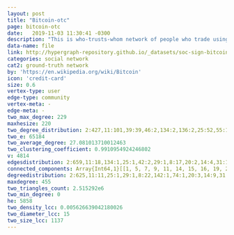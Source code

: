 ```yaml
---
layout: post
title: "Bitcoin-otc"
page: bitcoin-otc
date:   2019-11-03 11:30:41 -0300
description: "This is who-trusts-whom network of people who trade using Bitcoin on a platform called Bitcoin OTC. Since Bitcoin users are anonymous, there is a need to maintain a record of users' reputation to prevent transactions with fraudulent and risky users. Members of Bitcoin OTC rate other members in a scale of -10 (total distrust) to +10 (total trust) in steps of 1. This is the first explicit weighted signed directed network available for research."
data-name: file
link: http://hypergraph-repository.github.io/_datasets/soc-sign-bitcoinotc.csv.hgf
categories: social network
cat2: ground-truth network
by: 'https://en.wikipedia.org/wiki/Bitcoin'
icon: 'credit-card'
size: 0.6
vertex-type: user
edge-type: community
vertex-meta: -
edge-meta: -
two_max_degree: 229
maxhesize: 220
two_degree_distribution: 2:427,11:101,39:39,46:2,134:2,136:2,25:52,55:1,42:34,29:63,58:1,66:1,8:130,74:1,111:1,20:44,90:1,14:79,31:4,70:72,33:36,18:79,52:2,69:57,219:209,223:1,26:28,133:126,135:3,17:29,64:2,44:5,4:265,37:3,220:2,45:2,13:57,86:1,137:1,1:613,30:30,47:1,50:2,77:2,32:58,40:38,229:1,7:149,9:165,75:72,43:7,34:8,0:127,87:1,221:2,103:1,3:325,79:3,38:2,71:3,48:2,36:3,76:1,12:154,98:1,16:69,21:27,10:185,19:40,22:78,6:161,24:30,222:5,53:1,116:1,72:3,28:28,5:175,23:24,63:60,27:47,97:1,15:64,41:79
two_e: 65184
two_average_degree: 27.081013710012463
two_clustering_coefficient: 0.9910954924246802
v: 4814
edgesdistribution: 2:659,11:18,134:1,25:1,42:2,29:1,8:17,20:2,14:4,31:1,70:1,33:2,18:1,26:2,17:4,64:1,4:104,220:1,13:13,30:2,1:4612,40:1,43:1,7:26,9:16,34:1,3:216,71:1,76:1,12:8,16:4,21:2,10:17,19:4,22:1,6:33,24:1,28:2,5:64,23:3,27:1,41:1,15:5
connected_components: Array{Int64,1}[[1, 5, 7, 9, 11, 14, 15, 16, 19, 24, 31, 34, 37, 38, 39, 41, 42, 48, 56, 57, 60, 61, 62, 64, 69, 70, 73, 74, 76, 80, 81, 89, 91, 97, 98, 102, 105, 112, 115, 116, 120, 124, 125, 126, 133, 134, 135, 139, 140, 147, 150, 153, 154, 156, 157, 158, 166, 169, 170, 173, 176, 177, 180, 185, 189, 192, 201, 202, 203, 204, 206, 209, 212, 215, 219, 235, 236, 244, 250, 251, 262, 267, 268, 270, 277, 278, 284, 286, 287, 293, 295, 297, 299, 305, 306, 308, 310, 314, 320, 330, 337, 342, 345, 349, 353, 355, 357, 358, 359, 365, 371, 374, 375, 376, 378, 380, 381, 382, 385, 386, 390, 391, 396, 399, 402, 404, 406, 413, 415, 420, 430, 439, 441, 446, 459, 468, 473, 474, 480, 481, 483, 484, 486, 487, 493, 494, 498, 499, 500, 501, 504, 511, 521, 522, 525, 527, 529, 530, 533, 534, 536, 537, 544, 547, 550, 552, 554, 556, 558, 563, 566, 567, 573, 574, 577, 580, 595, 598, 603, 609, 612, 614, 617, 618, 622, 623, 625, 629, 633, 644, 646, 647, 648, 649, 651, 657, 660, 675, 677, 685, 687, 689, 690, 691, 697, 700, 701, 703, 704, 706, 708, 720, 725, 744, 749, 751, 752, 764, 770, 776, 781, 784, 786, 789, 792, 793, 794, 796, 797, 801, 803, 804, 806, 812, 813, 814, 815, 820, 829, 830, 838, 839, 840, 841, 847, 851, 859, 862, 863, 866, 885, 886, 887, 889, 896, 898, 900, 906, 909, 923, 930, 933, 936, 939, 948, 952, 953, 954, 955, 956, 957, 959, 960, 961, 962, 964, 967, 971, 974, 978, 980, 983, 989, 995, 996, 997, 1012, 1016, 1030, 1039, 1051, 1061, 1069, 1071, 1098, 1100, 1105, 1106, 1107, 1109, 1111, 1112, 1124, 1126, 1131, 1133, 1137, 1139, 1150, 1153, 1162, 1166, 1171, 1173, 1181, 1184, 1185, 1190, 1194, 1196, 1197, 1203, 1209, 1211, 1213, 1214, 1215, 1216, 1220, 1221, 1222, 1225, 1227, 1230, 1232, 1234, 1238, 1239, 1240, 1241, 1242, 1245, 1246, 1248, 1259, 1263, 1267, 1268, 1269, 1274, 1276, 1282, 1284, 1292, 1299, 1301, 1302, 1317, 1321, 1349, 1351, 1353, 1358, 1378, 1380, 1383, 1387, 1389, 1391, 1393, 1397, 1401, 1402, 1403, 1406, 1407, 1408, 1412, 1413, 1419, 1421, 1423, 1425, 1427, 1434, 1435, 1436, 1439, 1440, 1443, 1447, 1452, 1455, 1458, 1462, 1463, 1464, 1465, 1466, 1468, 1470, 1484, 1488, 1491, 1494, 1495, 1496, 1497, 1498, 1509, 1510, 1514, 1516, 1518, 1520, 1521, 1524, 1528, 1532, 1537, 1541, 1542, 1543, 1545, 1547, 1551, 1555, 1556, 1558, 1561, 1562, 1563, 1564, 1565, 1570, 1571, 1572, 1575, 1576, 1579, 1582, 1586, 1589, 1590, 1591, 1592, 1593, 1596, 1597, 1600, 1601, 1602, 1603, 1607, 1608, 1612, 1613, 1619, 1622, 1625, 1626, 1627, 1629, 1631, 1633, 1641, 1651, 1652, 1653, 1655, 1668, 1671, 1672, 1674, 1677, 1687, 1688, 1689, 1690, 1691, 1692, 1694, 1695, 1698, 1705, 1706, 1708, 1709, 1710, 1714, 1715, 1717, 1719, 1720, 1721, 1722, 1725, 1730, 1731, 1734, 1739, 1741, 1742, 1747, 1751, 1752, 1754, 1761, 1766, 1774, 1777, 1779, 1781, 1783, 1784, 1791, 1792, 1798, 1799, 1803, 1805, 1806, 1809, 1814, 1815, 1817, 1822, 1823, 1824, 1830, 1831, 1832, 1833, 1836, 1840, 1842, 1844, 1845, 1846, 1847, 1849, 1850, 1852, 1856, 1859, 1861, 1868, 1870, 1871, 1872, 1873, 1891, 1895, 1899, 1911, 1913, 1914, 1915, 1930, 1931, 1932, 1935, 1936, 1941, 1944, 1947, 1958, 1966, 1968, 1969, 1972, 1973, 1979, 1983, 1986, 1987, 1996, 2003, 2007, 2011, 2013, 2029, 2032, 2035, 2042, 2047, 2048, 2052, 2060, 2061, 2063, 2065, 2066, 2068, 2072, 2077, 2078, 2079, 2082, 2084, 2086, 2090, 2092, 2098, 2100, 2122, 2125, 2128, 2141, 2151, 2154, 2160, 2161, 2163, 2172, 2174, 2175, 2181, 2184, 2185, 2191, 2193, 2196, 2197, 2198, 2199, 2203, 2205, 2207, 2214, 2215, 2219, 2223, 2239, 2244, 2260, 2263, 2265, 2268, 2269, 2271, 2273, 2280, 2281, 2283, 2285, 2289, 2290, 2295, 2296, 2300, 2301, 2309, 2310, 2313, 2322, 2333, 2334, 2335, 2338, 2340, 2355, 2370, 2387, 2394, 2400, 2402, 2403, 2407, 2409, 2410, 2441, 2443, 2444, 2452, 2459, 2461, 2462, 2467, 2469, 2482, 2488, 2493, 2495, 2496, 2497, 2498, 2499, 2505, 2511, 2517, 2518, 2524, 2525, 2536, 2538, 2543, 2544, 2545, 2546, 2550, 2556, 2559, 2563, 2566, 2569, 2575, 2583, 2585, 2586, 2591, 2592, 2597, 2603, 2607, 2613, 2614, 2618, 2624, 2629, 2639, 2640, 2642, 2646, 2651, 2652, 2653, 2655, 2656, 2657, 2658, 2660, 2665, 2666, 2667, 2669, 2670, 2671, 2673, 2675, 2677, 2681, 2689, 2693, 2698, 2700, 2704, 2706, 2711, 2712, 2713, 2720, 2724, 2728, 2729, 2730, 2733, 2738, 2748, 2751, 2752, 2754, 2756, 2757, 2758, 2760, 2767, 2769, 2770, 2781, 2788, 2795, 2797, 2812, 2820, 2822, 2833, 2834, 2836, 2847, 2851, 2854, 2865, 2871, 2883, 2885, 2888, 2893, 2899, 2904, 2912, 2914, 2923, 2926, 2935, 2939, 2942, 2946, 2965, 2970, 2972, 2975, 2976, 2993, 2995, 2996, 3013, 3016, 3026, 3031, 3035, 3040, 3058, 3063, 3066, 3067, 3068, 3070, 3071, 3078, 3080, 3084, 3099, 3118, 3122, 3124, 3136, 3138, 3144, 3147, 3162, 3165, 3167, 3171, 3173, 3176, 3178, 3184, 3188, 3189, 3192, 3194, 3203, 3208, 3209, 3213, 3217, 3224, 3225, 3226, 3230, 3235, 3237, 3247, 3267, 3271, 3289, 3303, 3318, 3322, 3326, 3330, 3340, 3346, 3347, 3362, 3365, 3372, 3377, 3379, 3389, 3397, 3405, 3408, 3414, 3416, 3420, 3426, 3432, 3438, 3442, 3444, 3446, 3447, 3464, 3471, 3479, 3480, 3482, 3483, 3494, 3504, 3507, 3517, 3519, 3523, 3524, 3525, 3527, 3534, 3536, 3537, 3539, 3540, 3541, 3542, 3552, 3555, 3557, 3558, 3573, 3576, 3585, 3592, 3597, 3600, 3602, 3610, 3615, 3616, 3621, 3626, 3631, 3634, 3645, 3663, 3670, 3673, 3675, 3682, 3686, 3697, 3699, 3701, 3703, 3710, 3720, 3722, 3725, 3728, 3729, 3736, 3749, 3752, 3755, 3760, 3770, 3772, 3773, 3774, 3779, 3788, 3789, 3806, 3831, 3840, 3842, 3846, 3857, 3881, 3905, 3915, 3919, 3922, 3930, 3931, 3932, 3936, 3937, 3941, 3968, 3971, 3990, 3995, 3999, 4002, 4003, 4010, 4018, 4019, 4021, 4028, 4032, 4040, 4044, 4045, 4046, 4049, 4055, 4059, 4074, 4081, 4106, 4116, 4128, 4135, 4139, 4141, 4147, 4149, 4150, 4151, 4164, 4167, 4172, 4175, 4176, 4180, 4181, 4182, 4188, 4189, 4193, 4195, 4206, 4211, 4212, 4214, 4215, 4218, 4226, 4235, 4247, 4262, 4280, 4281, 4282, 4293, 4305, 4315, 4317, 4323, 4324, 4334, 4350, 4354, 4370, 4377, 4381, 4389, 4390, 4393, 4401, 4403, 4406, 4408, 4410, 4414, 4424, 4431, 4434, 4439, 4452, 4454, 4455, 4456, 4458, 4460, 4462, 4463, 4468, 4472, 4480, 4481, 4484, 4493, 4495, 4516, 4526, 4527, 4531, 4532, 4543, 4548, 4549, 4552, 4553, 4556, 4558, 4559, 4567, 4571, 4572, 4575, 4583, 4589, 4591, 4592, 4594, 4608, 4612, 4616, 4617, 4618, 4620, 4622, 4624, 4626, 4631, 4632, 4638, 4639, 4646, 4647, 4653, 4662, 4670, 4672, 4677, 4679, 4682, 4683, 4689, 4690, 4702, 4704, 4722, 4723, 4724, 4731, 4736, 4738, 4739, 4744, 4746, 4750, 4753, 4755, 4756, 4761, 4763, 4766, 4771, 4782, 4806, 4811, 4813], [2, 59, 63, 79, 87, 92, 93, 95, 96, 106, 113, 119, 130, 131, 137, 146, 151, 155, 159, 160, 178, 179, 193, 198, 214, 222, 226, 227, 228, 232, 233, 237, 245, 246, 249, 259, 264, 265, 269, 275, 280, 290, 291, 300, 307, 315, 324, 329, 333, 336, 340, 347, 356, 370, 379, 388, 394, 416, 425, 443, 449, 450, 455, 456, 457, 461, 462, 470, 475, 489, 496, 514, 524, 541, 553, 559, 560, 562, 565, 571, 581, 582, 583, 592, 596, 602, 607, 619, 620, 624, 627, 632, 653, 655, 658, 664, 665, 681, 686, 715, 721, 723, 745, 754, 790, 791, 795, 805, 817, 823, 831, 832, 846, 861, 869, 871, 883, 888, 892, 899, 901, 908, 920, 921, 922, 925, 927, 929, 938, 944, 951, 963, 969, 977, 988, 991, 1002, 1005, 1015, 1018, 1020, 1021, 1024, 1026, 1032, 1038, 1042, 1044, 1056, 1060, 1088, 1129, 1135, 1138, 1141, 1145, 1163, 1168, 1169, 1170, 1183, 1189, 1191, 1226, 1231, 1271, 1289, 1297, 1306, 1308, 1315, 1322, 1335, 1346, 1356, 1374, 1382, 1388, 1417, 1460, 1478, 1489, 1536, 1544, 1557, 1559, 1578, 1580, 1615, 1618, 1656, 1657, 1664, 1841, 1843, 1882, 1897, 1904, 1905, 1916, 1919, 1920, 1924, 1928, 1929, 1934, 1939, 1965, 1978, 1988, 1992, 2000, 2005, 2012, 2021, 2023, 2025, 2026, 2028, 2058, 2080, 2103, 2106, 2108, 2111, 2121, 2139, 2147, 2166, 2171, 2176, 2177, 2186, 2192, 2206, 2234, 2256, 2266, 2272, 2294, 2299, 2307, 2308, 2318, 2319, 2321, 2374, 2381, 2396, 2411, 2412, 2413, 2415, 2416, 2417, 2419, 2420, 2425, 2428, 2448, 2460, 2464, 2486, 2506, 2516, 2529, 2540, 2541, 2549, 2552, 2560, 2564, 2574, 2587, 2601, 2610, 2621, 2622, 2637, 2650, 2721, 2722, 2726, 2764, 2766, 2782, 2798, 2807, 2828, 2840, 2856, 2857, 2861, 2878, 2881, 2886, 2890, 2897, 2903, 2909, 2910, 2915, 2928, 2938, 2955, 2960, 2967, 3073, 3083, 3100, 3108, 3127, 3137, 3141, 3160, 3177, 3200, 3207, 3210, 3238, 3241, 3242, 3263, 3264, 3265, 3291, 3327, 3331, 3387, 3431, 3436, 3474, 3493, 3529, 3532, 3533, 3544, 3581, 3609, 3618, 3654, 3665, 3678, 3683, 3690, 3702, 3704, 3706, 3709, 3751, 3757, 3783, 3795, 3805, 3826, 3827, 3839, 3852, 3854, 3855, 3856, 3893, 3896, 3904, 3910, 3923, 3940, 3984, 3988, 3989, 4008, 4012, 4030, 4033, 4036, 4039, 4041, 4051, 4053, 4076, 4077, 4079, 4088, 4089, 4090, 4104, 4130, 4138, 4153, 4161, 4165, 4194, 4196, 4198, 4200, 4204, 4221, 4223, 4227, 4240, 4241, 4273, 4276, 4291, 4306, 4307, 4316, 4347, 4371, 4417, 4433, 4509, 4512, 4514, 4524, 4529, 4562, 4564, 4573, 4576, 4581, 4582, 4587, 4593, 4637, 4644, 4654, 4665, 4685, 4693, 4698, 4708, 4721], [3, 8, 12, 67, 86, 100, 144, 162, 211, 213, 238, 260, 272, 283, 288, 309, 317, 321, 360, 362, 369, 395, 403, 410, 419, 422, 427, 436, 438, 491, 512, 516, 526, 532, 576, 579, 584, 587, 589, 599, 601, 608, 626, 639, 640, 643, 650, 663, 667, 669, 671, 674, 693, 705, 712, 714, 742, 777, 788, 828, 855, 856, 865, 911, 940, 966, 1075, 1076, 1079, 1089, 1101, 1142, 1329, 1330, 1331, 1361, 1364, 1610, 1616, 1643, 1667, 1678, 1679, 1680, 1685, 1686, 1696, 1700, 1728, 1733, 1753, 1755, 1756, 1764, 1772, 1773, 1794, 1818, 1819, 1848, 1853, 1854, 1857, 1858, 1867, 1874, 1879, 1884, 1886, 1887, 1892, 1896, 1902, 1908, 1912, 1917, 1940, 1943, 1952, 1954, 1955, 1974, 1977, 1980, 1990, 1993, 1998, 2002, 2018, 2039, 2041, 2067, 2076, 2085, 2115, 2118, 2130, 2134, 2135, 2144, 2150, 2159, 2173, 2182, 2211, 2218, 2236, 2238, 2257, 2264, 2286, 2297, 2312, 2363, 2369, 2398, 2399, 2418, 2421, 2423, 2424, 2432, 2434, 2436, 2449, 2454, 2455, 2470, 2478, 2480, 2491, 2507, 2508, 2512, 2519, 2521, 2530, 2557, 2572, 2578, 2588, 2626, 2643, 2739, 2762, 2778, 2783, 2784, 2791, 2800, 2801, 2802, 2804, 2806, 2809, 2814, 2827, 2844, 2863, 2864, 2868, 2869, 2908, 2924, 2933, 2936, 2937, 2940, 2950, 2951, 2958, 2961, 2985, 2988, 3032, 3082, 3085, 3093, 3130, 3131, 3195, 3211, 3287, 3390, 3391, 3394, 3478, 3490, 3545, 3582, 3584, 3661, 3695, 4095, 4097, 4099, 4107, 4113, 4133, 4237, 4254, 4379, 4399, 4400, 4402, 4457, 4461, 4681, 4717, 4730, 4751, 4776, 4777, 4779, 4787, 4794, 4799], [4, 22, 25, 26, 47, 243, 266, 361, 392, 520, 555, 642, 707, 711, 779, 787, 849, 850, 857, 879, 1025, 1040, 1082, 1243, 1249, 1260, 1277, 1294, 1392, 1432, 1505, 1519, 1527, 1554, 1560, 1704, 1771, 1797, 1837, 1839, 1921, 1922, 1923, 1942, 1945, 1960, 1961, 2001, 2009, 2024, 2088, 2107, 2119, 2146, 2165, 2220, 2262, 2288, 2302, 2303, 2317, 2431, 2447, 2450, 2463, 2520, 2579, 2623, 2634, 2635, 2661, 2672, 2674, 2692, 2744, 2753, 2768, 2787, 2796, 2803, 2805, 2832, 2894, 2934, 2978, 2981, 3022, 3062, 3227, 3248, 3300, 3302, 3310, 3388, 3409, 3429, 3435, 3439, 3449, 3459, 3503, 3732, 3762, 3792, 3887, 3958, 3991, 4244, 4360, 4372, 4453, 4797, 4798, 4804], [6, 373, 377, 383, 397, 398, 409, 414, 466, 518, 542, 606, 808, 890, 986, 1017, 1031, 1034, 1161, 1210, 1223, 1250, 1251, 1266, 1272, 1278, 1279, 1354, 1448, 1511, 1539, 1540, 1605, 1735, 1740, 1744, 1749, 1860, 1865, 1880, 1885, 1933, 1938, 1962, 1963, 1997, 2004, 2050, 2053, 2087, 2099, 2101, 2188, 2222, 2274, 2408, 2590, 2595, 2715, 2719, 2735, 2749, 2779, 2786, 2790, 2810, 2875, 2887, 2983, 3039, 3054, 3123, 3169, 3172, 3182, 3206, 3228, 3251, 3253, 3254, 3255, 3256, 3257, 3258, 3259, 3290, 3305, 3313, 3380, 3399, 3470, 3487, 3505, 3531, 3569, 3570, 3577, 3579, 3603, 3636, 3640, 3646, 3658, 3714, 3715, 3718, 3761, 3763, 3768, 3816, 3844, 3849, 3945, 3960, 3963, 3965, 4000, 4031, 4117, 4348, 4397, 4413, 4489, 4547, 4585, 4590, 4614, 4625, 4676, 4733, 4754], [10, 13, 32, 35, 44, 52, 65, 75, 276, 312, 318, 372, 590, 631, 854, 876, 937, 990, 1008, 1099, 1826, 1957, 2571, 2696, 3382], [17, 20, 27, 36, 43, 49, 50, 51, 53, 72, 77, 78, 82, 88, 90, 99, 103, 108, 114, 117, 118, 129, 148, 152, 168, 172, 175, 182, 183, 200, 224, 229, 234, 241, 247, 248, 252, 263, 271, 282, 285, 289, 316, 325, 326, 327, 334, 351, 363, 364, 389, 431, 433, 435, 452, 454, 458, 464, 467, 490, 492, 507, 508, 569, 597, 600, 666, 683, 692, 698, 735, 736, 739, 741, 750, 802, 873, 874, 881, 882, 945, 947, 1001, 1007, 1029, 1043, 1057, 1058, 1104, 1113, 1127, 1149, 1202, 1247, 1264, 1273, 1285, 1291, 1318, 1337, 1430, 1444, 1835, 1981, 1982, 2030, 2040, 2054, 2073, 2138, 2189, 2190, 2392, 2395, 2446, 2477, 2489, 2532, 2534, 2565, 2678, 2794, 2808, 2817, 2826, 2835, 2850, 2855, 2866, 2879, 2916, 2919, 2925, 2931, 3065, 3081, 3142, 3212, 3240, 3278, 3281, 3282, 3284, 3293, 3294, 3320, 3324, 3325, 3348, 3374, 3378, 3395, 3415, 3445, 3451, 3455, 3456, 3457, 3458, 3461, 3462, 3463, 3465, 3477, 3488, 3502, 3512, 3515, 3516, 3526, 3538, 3553, 3556, 3562, 3563, 3564, 3575, 3587, 3588, 3589, 3595, 3596, 3599, 3606, 3617, 3624, 3652, 3660, 3906, 3914, 3946, 3964, 4037, 4083, 4109, 4155, 4157, 4158, 4169, 4173, 4174, 4183, 4191, 4224, 4245, 4303, 4335, 4336, 4337, 4680, 4757, 4788, 4796], [18, 23, 30, 68, 94, 107, 110, 111, 123, 127, 132, 141, 142, 143, 145, 149, 161, 165, 167, 171, 174, 184, 186, 187, 190, 194, 195, 196, 199, 205, 208, 210, 216, 220, 221, 230, 258, 261, 273, 281, 294, 296, 301, 328, 335, 339, 344, 346, 348, 366, 367, 407, 408, 429, 432, 434, 479, 702, 766, 800, 827, 987, 993, 1086, 1164, 1287, 1293, 1311, 1312, 1313, 1334, 1359, 1368, 1375, 1482, 1487, 1500, 1507, 1533, 1534, 1548, 1549, 1609, 1614, 1617, 1624, 1807, 1956, 1991, 2143, 2167, 2169, 2341, 2405, 2406, 2427, 2581, 2602, 2625, 2780, 2862, 2882, 2905, 2949, 2963, 2979, 2986, 3015, 3113, 3121, 3245, 4124, 4278, 4415, 4450, 4554, 4711], [21, 28, 29, 121, 136, 255, 257, 298, 322, 341, 384, 453, 506, 652, 782, 799, 816, 924, 1115, 1309, 2515, 3292], [33, 46, 188, 191, 207, 292, 393, 405, 482, 615, 729, 904, 976, 1154, 1165, 1200, 1207, 1254, 1255, 1256, 1280, 1281, 1286, 1296, 1298, 1303, 1316, 1319, 1320, 1323, 1326, 1336, 1348, 1371, 1372, 1376, 1384, 1395, 1405, 1414, 1415, 1420, 1424, 1438, 1454, 1456, 1457, 1461, 1469, 1479, 1492, 1508, 1517, 1522, 1531, 1568, 1577, 1583, 1588, 1599, 1604, 1640, 1647, 1660, 1670, 1673, 1701, 1707, 1716, 1729, 1743, 1745, 1746, 1748, 1762, 1778, 1782, 1789, 1802, 1808, 1811, 1813, 1816, 1827, 1838, 1864, 1869, 1877, 1906, 1949, 1950, 1989, 2019, 2046, 2104, 2126, 2127, 2145, 2152, 2179, 2194, 2200, 2210, 2217, 2240, 2242, 2261, 2270, 2287, 2293, 2311, 2362, 2367, 2401, 2422, 2433, 2435, 2438, 2451, 2456, 2457, 2465, 2474, 2487, 2494, 2542, 2562, 2570, 2577, 2582, 2584, 2593, 2596, 2628, 2631, 2641, 2647, 2654, 2695, 2702, 2705, 2710, 2723, 2745, 2776, 2793, 2816, 2819, 2841, 2858, 2860, 2873, 2920, 2947, 2956, 2964, 2971, 2973, 2982, 2987, 2990, 2997, 2999, 3002, 3003, 3011, 3021, 3023, 3025, 3046, 3079, 3104, 3119, 3120, 3128, 3129, 3156, 3186, 3199, 3202, 3214, 3223, 3229, 3260, 3268, 3269, 3279, 3286, 3296, 3299, 3308, 3317, 3341, 3343, 3352, 3367, 3368, 3383, 3401, 3430, 3448, 3453, 3466, 3467, 3472, 3475, 3485, 3489, 3491, 3496, 3510, 3511, 3549, 3568, 3593, 3623, 3647, 3655, 3680, 3707, 3759, 3764, 3778, 3834, 3872, 3879, 3939, 3955, 3956, 3961, 3974, 4052, 4058, 4064, 4065, 4082, 4084, 4092, 4093, 4108, 4112, 4114, 4123, 4126, 4129, 4136, 4142, 4145, 4199, 4222, 4231, 4243, 4246, 4251, 4257, 4258, 4277, 4283, 4284, 4288, 4294, 4302, 4339, 4340, 4367, 4375, 4395, 4429, 4487, 4504, 4541, 4551, 4568, 4588, 4630, 4640, 4656, 4661, 4688, 4697, 4705, 4726, 4735, 4740, 4741, 4747, 4765, 4773, 4801, 4807, 4809], [40, 54, 71, 181, 253, 254, 331, 411, 412, 428, 440, 442, 445, 448, 495, 503, 505, 510, 535, 539, 540, 564, 616, 668, 682, 726, 825, 826, 834, 848, 928, 950, 968, 981, 1028, 1136, 1155, 1218, 1228, 1304, 1327, 1339, 1342, 1344, 1352, 1355, 1357, 1370, 1377, 1404, 1428, 1445, 1459, 1475, 1476, 1483, 1573, 1598, 1611, 1630, 1644, 1648, 1665, 1702, 1703, 1711, 1758, 1796, 1820, 1829, 1851, 1876, 1890, 1898, 1953, 2034, 2049, 2113, 2114, 2136, 2137, 2148, 2153, 2180, 2187, 2195, 2245, 2258, 2259, 2278, 2279, 2356, 2531, 3075, 3180, 3338, 3580, 3594, 3629, 3664, 3669, 3696, 3733, 3746, 3753, 3796, 3799, 3810, 3825, 3841, 3850, 3863, 3877, 3924, 3927, 3935, 3957, 4071, 4101, 4121, 4156, 4192, 4205, 4239, 4253, 4289, 4298, 4308, 4311, 4312, 4338, 4341, 4382, 4384, 4391, 4409, 4416, 4418, 4441, 4474, 4503, 4517, 4523, 4528, 4566, 4577, 4596, 4641, 4686, 4696, 4709, 4792], [45, 319, 424, 437, 451, 488, 528, 557, 719, 809, 810, 844, 858, 872, 1004, 1087, 1156, 1159, 1178, 1217, 1261, 1262, 1265, 1350, 1663, 2129, 2632], [55, 66, 197, 860, 4727], [58, 780], [83, 138, 242, 279, 670, 807, 1152, 3411], [84, 85, 109, 122, 164, 943, 1737, 2057, 2071, 2097, 2157, 2162, 2178, 2233, 2284, 2306, 2344, 2368, 2466, 2479, 2481, 2528, 2567, 2580, 2636, 2685, 2792, 3037, 3038, 3089, 3114, 3132, 3149, 3150, 3158, 3179, 3185, 3196, 3204, 3205, 3351, 3375, 3495, 3614, 3619, 3644, 3730, 3766, 3800, 3848, 4066, 4201, 4263, 4398, 4494], [101, 274, 313, 447, 570, 572, 728, 878, 949, 965, 972, 975, 982, 992, 1003, 1148, 1157, 1158, 1160, 1235, 1347, 2533, 2690, 4004, 4005], [104, 128], [163, 3828], [217, 680, 852, 1900, 2124], [218, 332, 509, 678, 679, 699, 710, 1143, 1175, 1192, 1889], [223, 460, 531, 551, 737, 867, 3091], [225, 256], [231, 568, 575, 588], [239, 1073], [240, 354, 444, 513, 517, 586, 3106], [302, 400, 1033, 2716, 2884], [303, 304, 401, 2691, 3139], [311, 323, 387, 610, 628, 1379, 1834, 2022, 2183, 3370, 3560, 3949, 4143, 4152], [338, 891], [343, 426, 463, 465, 893], [350], [352], [368, 1172, 1328, 1338, 1449, 1628, 1855, 2630], [417, 485, 3656, 3672], [418], [421, 423], [469, 476, 478, 497, 502, 515, 523, 561, 593, 594, 605, 635, 636, 638, 659, 661, 718, 868, 1011, 1023, 1046, 1121], [471], [472], [477, 3072, 3088, 3102, 3266, 3807, 3867, 3869, 3875, 3909, 3944, 3992, 4184, 4185, 4186, 4197, 4292, 4607, 4675], [519], [538, 1862, 1907, 1909, 1910, 2016, 2017, 2020, 2031, 2062, 2081, 2142, 2202, 2204, 2208, 2237, 2241, 2267, 2275, 2291, 2292, 2330, 2331, 2342, 2608, 2697, 4086, 4131, 4162, 4178, 4443, 4445, 4515, 4522, 4783], [543, 578, 604, 634, 709, 713, 785, 811, 1116, 1195, 1206, 1360, 1362, 1363, 1418, 1525, 1621, 1642, 1649, 1666, 1683, 1793, 1810, 1863, 1875, 1883, 1888, 1894, 1918, 1925, 1927, 1946, 1959, 1994, 2006, 2015, 2235, 2573, 3520, 3574, 3688, 3708, 3740, 3756, 3758, 3894, 3918, 3994, 4009, 4313, 4349, 4361, 4407, 4800], [545, 645, 684, 688, 694, 695, 696, 716, 717, 738, 740, 747, 753, 759, 778, 818, 833, 880, 979, 1047, 1049, 1176, 1441, 1442, 1471, 1682, 1984, 2010, 2091, 2314, 2324, 2327, 2328, 2329, 2348, 2379, 2393, 2526, 2902, 3311, 3332, 3333, 3921, 4421, 4478], [546, 585, 621, 641, 656, 662, 676, 724, 746, 757, 761, 768, 769, 824, 843, 1048, 1147, 1177, 1283, 1332, 1366, 1398, 1422, 1429, 1486, 1499, 1550, 1595, 1623, 1632, 1635, 1684, 1697, 1712, 1713, 1718, 1723, 1732, 1750, 1767, 1795, 2156, 2680, 2725, 2872, 3662, 4217, 4301, 4482, 4580, 4714], [548, 1050], [549], [591, 775], [611, 613, 4304], [630, 654, 798], [637, 732, 864, 870], [672, 730, 1481, 1504, 1535, 1776, 2282, 2336], [673, 756, 907, 985, 998, 1019, 1022, 1045, 1053, 1091, 1095, 1096, 1108, 1114, 1117, 1146, 1193, 1204, 1212, 1252, 1257, 1270, 1275, 1290, 1300, 1305, 1307, 1324, 1325, 1333, 1367, 1373, 1381, 1385, 1390, 1410, 1433, 1437, 1446, 1493, 1515, 1530, 1567, 1727, 1760, 1948, 1970, 2059, 2093, 2627, 2747, 2845, 2846, 2848, 3076, 3275, 3572], [722, 884], [727], [731], [733, 762, 767, 771, 934, 1013, 1092, 1453, 2055, 2149, 2155, 2468, 2968, 3134, 3288, 3381, 3649, 3694, 3777, 3794, 4692, 4707], [734, 743, 755, 758, 760, 763, 765, 772, 783, 835, 836, 837, 845, 894, 897, 902, 903, 905, 913, 914, 915, 917, 919, 935, 1063, 1066, 1167, 1180, 1451, 1529, 2109, 2633, 3571, 3724, 3835, 4096, 4299, 4666, 4668, 4669, 4678], [748, 3355, 3543, 3565, 3567, 3635, 3639, 3641, 3679, 3705, 3716, 3719, 3731, 3765, 3767, 3782, 3830, 3851, 3864, 3884, 3886, 3890, 3901, 3938, 3942, 3950, 3978, 3980, 3981, 3982, 3983, 3985, 4011, 4023, 4035, 4111, 4208, 4260, 4264, 4265, 4266, 4267, 4268, 4269, 4270, 4287, 4297, 4314, 4320, 4346, 4423, 4430, 4483], [773, 2397, 4322, 4438, 4479, 4491, 4492, 4597, 4695, 4718, 4745, 4762, 4769, 4770, 4775, 4781, 4785, 4808, 4810], [774, 973, 999, 1000, 1110, 1140, 1174, 1188, 1201, 1244, 1669, 2033, 2083, 2645, 3060, 3547, 3578, 3650, 3803, 4207, 4386, 4405, 4476, 4499, 4500], [819, 853, 895, 984, 1084, 1144], [821], [822, 842], [875, 877, 1658], [910, 958, 1199], [912, 916, 918, 1009, 1054], [926, 970, 1037, 1041], [931, 994, 1006], [932], [941, 1065, 1068], [942, 1035, 1036], [946], [1010], [1014], [1027, 1055, 1062, 1064, 1067, 1070, 1072, 1074, 1077, 1078, 1080, 1097, 1102, 1103, 1118, 1119, 1120, 1125, 1179, 1182, 1187, 1198, 1205, 1208, 1219, 1229, 1233, 1253, 1295, 1314, 1365, 1386, 1416, 1426, 1431, 1506, 1513, 1526, 2116, 4132, 4272, 4412, 4635, 4760], [1052], [1059], [1081, 1093], [1083, 1094, 1122, 3392, 3396], [1085], [1090], [1123], [1128], [1130, 1134], [1132], [1151], [1186], [1224, 1237, 1258, 1310], [1236], [1288], [1340, 1472, 1474, 1490, 1566, 1574, 1581, 1585, 1606, 1634, 1636, 1637, 1638, 1645, 1646, 1650, 1654, 1659, 1662, 1681, 1738, 1780, 1786, 1800, 1828, 1866, 2094, 4279], [1341, 1768, 1951, 3861, 3862], [1343, 4300], [1345], [1369, 1394, 1396, 1639, 1770, 1775, 2337, 2339], [1399, 1411, 1450, 1467, 1477, 1552, 1553, 1587, 1661, 1699, 1901, 1926, 1964, 2112, 2230, 2243, 2276, 2277, 2304, 2439, 2453, 2471, 2476, 2555, 2589, 2604, 2611, 2644, 2668, 2750, 2775, 2789, 2799, 2824, 2849, 2907, 2922, 2930, 2932, 2953, 2954, 2959, 2962, 3005, 3007, 3064, 3086, 3153, 3159, 3187, 3193, 3243, 3321, 3334, 3336, 3342, 3393, 3398, 3417, 3424, 3433, 3434, 3443, 3460, 3528, 3530, 3605, 3607, 3628, 3638, 3643, 3648, 3651, 3668, 3671, 3676, 3687, 3717, 3723, 3726, 3727, 3738, 3741, 3745, 3781, 3791, 3815, 3817, 3836, 3845, 3853, 3859, 3868, 3885, 3897, 3899, 3903, 3907, 3920, 3933, 3934, 3947, 3959, 3975, 3993, 4027, 4061, 4062, 4063, 4068, 4069, 4070, 4075, 4080, 4085, 4091, 4094, 4102, 4103, 4115, 4119, 4120, 4125, 4127, 4134, 4137, 4179, 4187, 4202, 4242, 4252, 4295, 4319, 4321, 4328, 4352, 4376, 4385, 4388, 4396, 4488, 4505, 4507, 4508, 4511, 4513, 4519, 4533, 4536, 4537, 4540, 4546, 4569, 4570, 4574, 4600, 4615, 4623, 4627, 4633, 4655, 4663, 4664, 4671, 4674, 4691, 4694, 4699, 4706, 4725, 4729, 4732, 4734, 4752, 4764, 4772, 4784, 4789, 4814], [1400, 1473, 1480, 1512, 1538, 1584, 1804, 1878, 1937, 1999, 2064, 2089, 2095, 2110, 2133, 2164, 2168, 2216, 2305, 2366, 2382, 2437, 2440, 2509, 2599, 2600, 2617, 2662, 2679, 2682, 2683, 2684, 2688, 2699, 2703, 2708, 2717, 2718, 2727, 2731, 2734, 2740, 2746, 2763, 2811, 2815, 2829, 2831, 2838, 2853, 2876, 2877, 2880, 2891, 2898, 2900, 2901, 2906, 2911, 2917, 2918, 2921, 2927, 2929, 2941, 2943, 2944, 2945, 2948, 2969, 2984, 2991, 2992, 2994, 3000, 3001, 3008, 3009, 3010, 3017, 3019, 3036, 3059, 3061, 3069, 3090, 3092, 3095, 3096, 3101, 3107, 3109, 3112, 3116, 3117, 3133, 3135, 3140, 3148, 3152, 3154, 3157, 3161, 3163, 3164, 3168, 3174, 3197, 3198, 3201, 3244, 3272, 3274, 3276, 3277, 3283, 3285, 3301, 3304, 3312, 3337, 3344, 3345, 3358, 3361, 3363, 3366, 3371, 3373, 3376, 3404, 3410, 3412, 3421, 3425, 3427, 3428, 3452, 3468, 3473, 3484, 3486, 3513, 3551, 3586, 3590, 3613, 3712, 3735, 3743, 3744, 3747, 3780, 3785, 3786, 3790, 3793, 3797, 3818, 3838, 3858, 3866, 3870, 3871, 3880, 3883, 3888, 3889, 3902, 3911, 3926, 3952, 3953, 4007, 4017, 4048, 4050, 4060, 4073, 4078, 4100, 4148, 4220, 4225, 4230, 4236, 4248, 4250, 4261, 4290, 4365, 4380, 4387, 4404, 4436, 4437, 4447, 4449, 4470, 4471, 4473, 4475, 4486, 4490, 4496, 4506, 4521, 4525, 4555, 4561, 4601, 4602, 4605, 4613, 4634, 4636, 4645, 4701], [1409], [1485, 1769], [1501], [1502, 1801], [1503], [1523], [1546], [1569], [1594], [1620, 1763, 1765, 2755, 2977], [1675, 1881, 2105, 2358, 3094, 4256, 4309], [1676, 1693, 1726, 1759, 2036, 2037, 2056, 2070, 2120, 2170, 2201, 2209, 2212, 2221, 2231, 2343, 2346, 2510, 2527, 2535, 2598, 2694, 2701, 2732, 2785, 3450, 4325], [1724, 1785, 2502, 2676, 2896, 2998, 3014, 3024, 3492, 3998], [1736], [1757], [1787], [1788], [1790], [1812, 2537, 3384, 3385, 3386, 3403], [1821, 2014, 2027, 2038], [1825], [1893, 1903], [1967, 1971, 1985, 2051, 3437, 4006, 4098, 4105], [1975, 1995, 2044, 2069, 2102, 2117, 2140, 2158, 2357, 2373, 2404, 2483, 2490, 2500, 2501, 2513, 2514, 2551, 2558, 2568, 2605, 2606, 2609, 2737, 2892, 3087, 3518, 3684, 3689, 3711, 3734, 3737, 3948, 3954, 3967, 4022, 4025, 4034, 4038, 4255, 4351, 4392, 4611, 4700, 4748], [1976, 2123, 3030], [2008], [2043, 2870, 2957, 3155, 4411, 4426, 4428], [2045], [2074, 3097, 3103, 3105, 3110, 3323, 3418, 3423], [2075, 2096, 2213, 2659, 3057, 3832], [2131], [2132], [2224, 2225, 2226, 2227, 2228, 2229], [2232], [2246, 2247, 2249, 2251, 2252, 2253, 2254, 2255, 2332, 2345, 2349, 2350, 2351, 2365], [2248, 2250, 2364], [2298, 2492, 2548, 2620, 2663, 2664, 2686, 2687, 2736, 2759, 2818, 2821, 2842, 2843, 2889, 2895, 2966, 2989, 3018, 3047, 3098, 3111, 3151, 3183, 3221, 3222, 3319, 3369, 3419, 3422, 3441, 3506, 3535, 3548, 3591, 3659, 3677, 3692, 3742, 3843, 4190, 4210, 4213, 4271, 4274, 4296, 4318, 4362, 4373, 4374, 4464, 4595], [2315], [2316, 2523], [2320, 2323, 2325], [2326, 2458], [2347], [2352, 2354], [2353], [2359, 2377], [2360, 2361], [2371, 2430, 2445, 2539, 2576, 2612, 2823, 3249, 3250, 3252, 3481], [2372, 2380, 2388, 2414, 3219, 3231, 3232], [2375], [2376], [2378], [2383], [2384, 2386], [2385], [2389, 2473, 2709, 2867, 3771], [2390, 2472, 2475, 2522, 2594, 2648, 2649, 2707, 2742, 2859], [2391, 3218], [2426, 2442], [2429], [2484], [2485], [2503, 4520], [2504, 4557], [2547], [2553], [2554], [2561, 2874], [2615], [2616], [2619], [2638, 2741, 3077, 4219, 4345], [2714], [2743, 2771], [2761, 2839, 2913, 2974, 3027, 3166, 3170, 3175, 3181, 3239, 3261, 3601, 4598], [2765, 2813, 2825], [2772], [2773, 2774, 2837, 4737], [2777], [2830], [2852], [2952, 4510], [2980], [3004, 3006, 3612, 3642], [3012], [3020], [3028], [3029, 3335, 3339, 3353, 3498, 3550, 3627, 3632, 3685, 3951, 4029, 4177, 4435], [3033, 3074, 3295, 3509, 3604, 3812, 3873, 3891, 3895, 4047, 4146, 4154, 4203, 4275, 4310, 4394, 4442, 4467, 4501, 4619, 4749, 4803], [3034, 3500, 3620, 3625, 3653, 3802, 3878, 3912, 4160, 4168, 4171, 4465], [3041, 3042, 3043, 3044, 3045, 3048, 3049, 3050, 3051, 3052, 3053, 3055, 3056], [3115, 3598, 3611, 3633, 3637, 3814, 3860, 3898], [3125, 3307, 3309, 3316, 4072, 4232, 4353, 4356, 4364, 4422, 4425], [3126, 3145, 3146, 3220, 3270, 3280, 3314], [3143], [3190, 4229, 4327, 4329, 4344, 4366, 4469, 4485], [3191, 3236, 3262, 3273, 3400, 3402, 3476, 3666, 3693, 3787, 4122, 4378, 4530, 4560], [3215], [3216], [3233], [3234], [3246], [3297, 3748, 3769, 3804, 3813, 3819, 3820, 3823, 3829, 3892, 3900, 3908, 3913, 3916, 3925, 3928, 3929], [3298, 3630, 3691, 3698, 3700, 3713, 3721, 3824, 4249, 4459, 4518, 4628, 4703, 4728], [3306, 3357], [3315, 4363, 4440, 4444, 4446, 4448, 4451, 4539, 4545, 4563, 4565, 4648], [3328], [3329], [3349], [3350], [3354, 3356, 3364, 3750, 3847, 3874, 3943, 3962, 3966, 3969, 3986, 3996, 3997, 4013, 4014, 4024, 4056, 4067, 4087, 4238, 4383, 4578, 4579], [3359], [3360], [3406], [3407], [3413], [3440, 3454, 4216], [3469, 3583, 4535], [3497], [3499], [3501], [3508, 4286], [3514, 4209], [3521, 3811, 4228], [3522], [3546, 3554, 3566, 3657, 3667, 3674, 3754, 3784, 3837, 3876, 3987, 4466], [3559, 3622], [3561], [3608], [3681], [3739], [3775], [3776, 3798], [3801, 4054, 4057], [3808, 4159, 4166], [3809], [3821], [3822], [3833], [3865], [3882], [3917], [3970], [3972, 3973, 4020], [3976, 3977, 3979], [4001, 4026], [4015], [4016], [4042], [4043, 4140], [4110], [4118], [4144], [4163, 4584], [4170], [4233, 4234], [4259], [4285], [4326, 4342], [4330, 4333], [4331, 4332], [4343], [4355], [4357], [4358, 4802], [4359, 4368, 4369, 4642, 4650, 4651, 4652, 4658, 4719, 4720, 4767, 4768, 4778, 4786, 4790, 4805], [4419], [4420, 4432], [4427, 4498], [4477], [4497, 4586, 4643, 4742, 4758], [4502], [4534], [4538], [4542, 4544, 4550, 4687], [4599, 4603], [4604, 4606, 4609, 4610], [4621, 4659, 4660], [4629, 4657, 4710, 4712, 4713], [4649], [4667, 4716], [4673], [4684], [4715], [4743, 4759], [4774, 4780], [4791], [4793], [4795], [4812]]
degreedistribution: 2:625,11:11,25:1,29:1,8:22,142:1,74:1,20:3,14:9,31:2,33:1,18:5,69:1,165:1,26:2,17:5,84:1,4:116,37:1,45:1,13:8,67:1,30:1,1:3515,47:1,32:5,455:1,82:1,7:33,9:15,43:1,34:1,3:268,38:1,48:2,36:1,12:11,16:2,21:1,10:15,19:5,51:1,22:2,6:37,24:1,28:1,5:62,23:4,27:1,15:6
maxdegree: 455
two_triangles_count: 2.515292e6
two_min_degree: 0
he: 5858
two_density_lcc: 0.005626639042180026
two_diameter_lcc: 15
two_size_lcc: 1137
---
```

